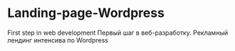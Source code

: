 # Landing-page-Wordpress
First step in web development
Первый шаг в веб-разработку.
Рекламный лендинг интенсива по Wordpress
